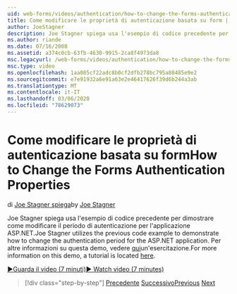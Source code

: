 ```yaml
---
uid: web-forms/videos/authentication/how-to-change-the-forms-authentication-properties
title: Come modificare le proprietà di autenticazione basata su form | Microsoft Docs
author: JoeStagner
description: Joe Stagner spiega usa l'esempio di codice precedente per dimostrare come modificare il periodo di autenticazione per l'applicazione ASP.NET. Per ulteriori informazioni su...
ms.author: riande
ms.date: 07/16/2008
ms.assetid: a374c0cb-63fb-4630-9915-2ca8f4973da8
msc.legacyurl: /web-forms/videos/authentication/how-to-change-the-forms-authentication-properties
msc.type: video
ms.openlocfilehash: 1aa085cf22adc8b0cf2dfb278bc795a80485e9e2
ms.sourcegitcommit: e7e91932a6e91a63e2e46417626f39d6b244a3ab
ms.translationtype: MT
ms.contentlocale: it-IT
ms.lasthandoff: 03/06/2020
ms.locfileid: "78629073"
---
```

# <a name="how-to-change-the-forms-authentication-properties"></a><span data-ttu-id="4af3f-104">Come modificare le proprietà di autenticazione basata su form</span><span class="sxs-lookup"><span data-stu-id="4af3f-104">How to Change the Forms Authentication Properties</span></span>

<span data-ttu-id="4af3f-105">di [Joe Stagner spiega](https://github.com/JoeStagner)</span><span class="sxs-lookup"><span data-stu-id="4af3f-105">by [Joe Stagner](https://github.com/JoeStagner)</span></span>

<span data-ttu-id="4af3f-106">Joe Stagner spiega usa l'esempio di codice precedente per dimostrare come modificare il periodo di autenticazione per l'applicazione ASP.NET.</span><span class="sxs-lookup"><span data-stu-id="4af3f-106">Joe Stagner utilizes the previous code example to demonstrate how to change the authentication period for the ASP.NET application.</span></span> <span data-ttu-id="4af3f-107">Per altre informazioni su questa demo, vedere [qui](../../overview/older-versions-security/introduction/forms-authentication-configuration-and-advanced-topics-vb.md)un'esercitazione.</span><span class="sxs-lookup"><span data-stu-id="4af3f-107">For more information on this demo, a tutorial is located [here](../../overview/older-versions-security/introduction/forms-authentication-configuration-and-advanced-topics-vb.md).</span></span>

[<span data-ttu-id="4af3f-108">&#9654;Guarda il video (7 minuti)</span><span class="sxs-lookup"><span data-stu-id="4af3f-108">&#9654; Watch video (7 minutes)</span></span>](https://channel9.msdn.com/Blogs/ASP-NET-Site-Videos/how-to-change-the-forms-authentication-properties)

> [!div class="step-by-step"]
> <span data-ttu-id="4af3f-109">[Precedente](using-basic-forms-authentication-in-aspnet.md)
> [Successivo](how-to-setup-and-use-cookie-less-authentication-in-an-aspnet-application.md)</span><span class="sxs-lookup"><span data-stu-id="4af3f-109">[Previous](using-basic-forms-authentication-in-aspnet.md)
[Next](how-to-setup-and-use-cookie-less-authentication-in-an-aspnet-application.md)</span></span>
